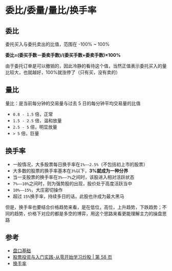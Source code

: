 # 委比/委量/量比/换手率

## 委比

委托买入与委托卖出的比值，范围在 -100% ~ 100%

**委比=(委买手数－委卖手数)/(委买手数+委卖手数)×100%**

由于委托订单是可以撤销的，因此冷静的看待这个值，当然正值表示委托买入的量比较大，也就越好，100%就涨停了（只有买，没有卖的）

## 量比

量比：是当前每分钟的交易量与过去 5 日的每分钟平均交易量的比值

- `0.8 - 1.5` 倍，正常
- `1.5 - 2.5` 倍，温和放量
- `2.5 - 5` 倍，明显放量
- `> 5` 倍，巨量

## 换手率

- 一般情况，大多股票每日换手率在`1%——2.5%`（不包括初上市的股票）
- 大多数的股票的换手率基本在`3%`以下，**3%就成为一种分界**
- 当一支股票的换手率在`3%——7%`之间时，该股进入相对活跃状态
- `7%——10%`之间时，则为强势股的出现，股价处于高度活跃当中
- `10%——15%`，大庄密切操作
- 超过 `15%`换手率，持续多日的话，此股也许成为最大黑马

但是，换手率也要结合价格趋势来看，是在低位，高位，上升趋势，下跌趋势；不同的趋势，价格下对应的都是多空的博弈，用这个思路来看更能理解主力的操盘思路

## 参考

- [盘口基础](https://www.bilibili.com/video/BV1D7411m7VV?p=5)
- [股票投资与入门实践-从零开始学习炒股 | 第 58 页](#)
- [换手率](http://baike.baidu.com/l/gAPmplWi)
